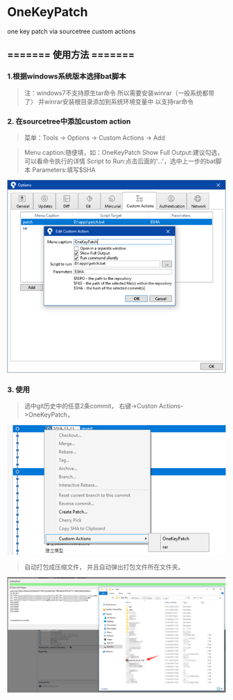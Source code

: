 # OneKeyPatch
one key patch via sourcetree custom actions

## ======= 使用方法 =======

### 1.根据windows系统版本选择bat脚本

> 注：windows7不支持原生tar命令
所以需要安装winrar（一般系统都带了）
并winrar安装根目录添加到系统环境变量中
以支持rar命令

### 2. 在sourcetree中添加custom action

> 菜单：Tools -> Options -> Custom Actions -> Add

> Menu caption:随便填，如：OneKeyPatch
Show Full Output:建议勾选，可以看命令执行的详情
Script to Run:点击后面的'...'，选中上一步的bat脚本
Parameters:填写$SHA

![setting](images/setting.png)

### 3. 使用
 
> 选中git历史中的任意2条commit，
右键->Custon Actions->OneKeyPatch，

![context](images/context.png)

> 自动打包成压缩文件，
并且自动弹出打包文件所在文件夹。

![output](images/output.png)